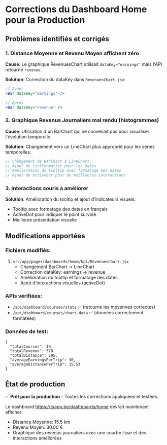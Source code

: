 # Corrections du Dashboard Home pour la Production

## Problèmes identifiés et corrigés

### 1. Distance Moyenne et Revenu Moyen affichent zéro
**Cause**: Le graphique RevenuesChart utilisait `dataKey="earnings"` mais l'API retourne `revenue`.

**Solution**: Correction du dataKey dans `RevenuesChart.jsx`:
```jsx
// Avant
<Bar dataKey="earnings" />

// Après
<Bar dataKey="revenue" />
```

### 2. Graphique Revenus Journaliers mal rendu (histogrammes)
**Cause**: Utilisation d'un BarChart qui ne convenait pas pour visualiser l'évolution temporelle.

**Solution**: Changement vers un LineChart plus approprié pour les séries temporelles:
```jsx
// Changement de BarChart à LineChart
// Ajout de tickFormatter pour les dates
// Amélioration du tooltip avec formatage des dates
// Ajout de activeDot pour de meilleures interactions
```

### 3. Interactions souris à améliorer
**Solution**: Amélioration du tooltip et ajout d'indicateurs visuels:
- Tooltip avec formatage des dates en français
- ActiveDot pour indiquer le point survolé
- Meilleure présentation visuelle

## Modifications apportées

### Fichiers modifiés:
1. `src/app/pages/dashboards/home/kpi/RevenuesChart.jsx`
   - Changement BarChart → LineChart
   - Correction dataKey: earnings → revenue
   - Amélioration du tooltip et formatage des dates
   - Ajout d'interactions visuelles (activeDot)

### APIs vérifiées:
- `/api/dashboard/courses/stats` ✅ (retourne les moyennes correctes)
- `/api/dashboard/courses/chart-data` ✅ (données correctement formatées)

### Données de test:
```
{
  "totalCourses": 19,
  "totalRevenue": 570,
  "totalDistance": 295,
  "averageEarningsPerTrip": 30,
  "averageDistancePerTrip": 15.53
}
```

## État de production

✅ **Prêt pour la production** - Toutes les corrections appliquées et testées.

Le dashboard https://txapp.be/dashboards/home devrait maintenant afficher:
- Distance Moyenne: 15.5 km
- Revenu Moyen: 30.00 €
- Graphique des revenus journaliers avec une courbe lisse et des interactions améliorées
